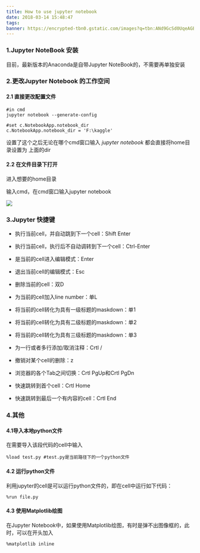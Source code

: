 ```yaml
---
title: How to use jupyter notebook
date: 2018-03-14 15:48:47
tags:
banner: https://encrypted-tbn0.gstatic.com/images?q=tbn:ANd9GcSd0UqeAGEP5wdAvLPkDqWhvHk8OovCvHeJ_OPf2fWi4EAICHG0Ew
---
```


### 1.Jupyter NoteBook 安装
目前，最新版本的Anaconda是自带Jupyter NoteBook的，不需要再单独安装

### 2.更改Jupyter Notebook 的工作空间

#### 2.1 直接更改配置文件
```
#in cmd
jupyter notebook --generate-config

#set c.NotebookApp.notebook_dir
c.NotebookApp.notebook_dir = 'F:\kaggle'
```
设置了这个之后无论在哪个cmd窗口输入 *jupyter notebook* 都会直接将home目录设置为
上面的dir

<!--more-->

#### 2.2 在文件目录下打开
进入想要的home目录

输入cmd，在cmd窗口输入jupyter notebook

![](http://chuantu.biz/t6/241/1519960915x-1404814622.png)

### 3.Jupyter 快捷键
- 执行当前cell，并自动跳到下一个cell：Shift Enter

- 执行当前cell，执行后不自动调转到下一个cell：Ctrl-Enter

- 是当前的cell进入编辑模式：Enter

- 退出当前cell的编辑模式：Esc

- 删除当前的cell：双D

- 为当前的cell加入line number：单L

- 将当前的cell转化为具有一级标题的maskdown：单1

- 将当前的cell转化为具有二级标题的maskdown：单2

- 将当前的cell转化为具有三级标题的maskdown：单3

- 为一行或者多行添加/取消注释：Crtl /

- 撤销对某个cell的删除：z

- 浏览器的各个Tab之间切换：Crtl PgUp和Crtl PgDn

- 快速跳转到首个cell：Crtl Home

- 快速跳转到最后一个有内容的cell：Crtl End

### 4.其他

#### 4.1导入本地python文件
在需要导入该段代码的cell中输入
```
%load test.py #test.py是当前路径下的一个python文件
```

#### 4.2 运行python文件
利用jupyter的cell是可以运行python文件的，即在cell中运行如下代码：
```
%run file.py
```

#### 4.3 使用Matplotlib绘图
在Jupyter Notebook中，如果使用Matplotlib绘图，有时是弹不出图像框的，此时，可以在开头加入
```
%matplotlib inline
```
